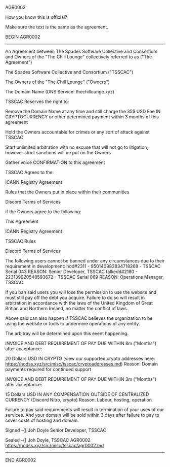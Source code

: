 AGR0002

How you know this is official?

Make sure the text is the same as the agreement.


BEGIN AGR0002

---
An Agreement between The Spades Software Collective and Consortium and Owners of the "The Chill Lounge" collectively referred to as ("The Agreement") 

The Spades Software Collective and Consortium ("TSSCAC")

The Owners of the "The Chill Lounge" ("Owners")

The Domain Name (DNS Service: thechillounge.xyz)

TSSCAC Reserves the right to:

Remove the Domain Name at any time and still charge the 35$ USD Fee IN CRYPTOCURRENCY or other determined payment within 3 months of this agreement

Hold the Owners accountable for crimes or any sort of attack against TSSCAC

Start unlimited arbitration with no excuse that will not go to litigation, however strict sanctions will be put on the Owners

Gather voice CONFIRMATION to this agreement

TSSCAC Agrees to the:

ICANN Registry Agreement

Rules that the Owners put in place within their communities

Discord Terms of Services

if the Owners agree to the following:

This Agreement

ICANN Registry Agreement

TSSCAC Rules

Discord Terms of Services


The following users cannot be banned under any circumstances due to their requirement in development:
hod#2311 - 950140983834718268 - TSSCAC Serial 043
REASON: Senior Developer, TSSCAC
talkedd#2180 - 223139920548593672 - TSSCAC Serial 069
REASON: Operations Manager, TSSCAC

If you ban said users you will lose the permission to use the website and must still pay off the debt you acquire.
Failure to do so will result in arbitration in accordance with the laws of the United Kingdom of Great Britian and Northern Ireland, no matter the conflict of laws.

Above said can also happen if TSSCAC believes the organization to be using the website or tools to undermine operations of any entity.

The arbitray will be determined upon this event happening.

INVOICE AND DEBT REQUIREMENT OF PAY DUE WITHIN 8m ("Months") after acceptance:

20 Dollars USD IN CRYPTO (view our supported crypto addresses here: https://hodss.xyz/src/misc/tsscac/cryptoaddresses.md)
Reason: Domain payments required for continued support

INVOICE AND DEBT REQUIREMENT OF PAY DUE WITHIN 3m ("Months") after acceptance:

15 Dollars USD IN ANY COMPENSATION OUTSIDE OF CENTRALIZED CURRENCY (Discord Nitro, crypto)
Reason: Labour, hosting, operation

Failure to pay said requirements will result in termination of your uses of our services. And your domain will be sold within 3 days after failure to pay to cover costs of hosting and domain.

Signed -{[
Joh Doyle
Senior Developer, TSSCAC

Sealed -{[
Joh Doyle, TSSCAC
AGR0002
https://hodss.xyz/src/misc/tsscac/agr0002.md






---

END AGR0002